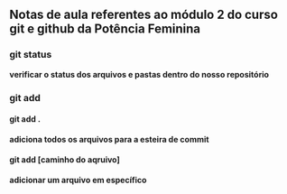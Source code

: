 ## Notas de aula referentes ao módulo 2 do curso git e github da Potência Feminina

### git status

**verificar o status dos arquivos e pastas dentro do nosso repositório**

### git add

#### git add . 

**adiciona todos os arquivos para a esteira de commit**

#### git add [caminho do aqruivo]

**adicionar um arquivo em específico**